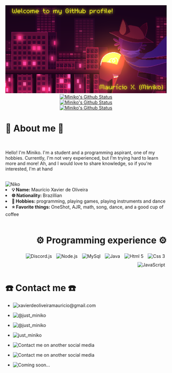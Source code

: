 <div align="center">
  <a href="https://github.com/mini-niko"><img src="./niko.png"></a></br>
  <a href="https://github.com/mini-niko"><img src="https://github-readme-stats.vercel.app/api?username=mini-niko&hide_border=true&show_icons=true&theme=radical" alt="Miniko's Github Status"></a></br>
  <a href="https://github.com/mini-niko"><img src="https://github-readme-stats.vercel.app/api/top-langs/?username=mini-niko&theme=radical&hide_border=true" alt="Miniko's Github Status"></a></br>
  <a href="https://github.com/mini-niko"><img src="http://github-readme-streak-stats.herokuapp.com?user=mini-niko&theme=radical&hide_border=true&date_format=j%20M%5B%20Y%5D" alt="Miniko's Github Status"></a><br>
</div>


<div align="left">
  <h1>📝 About me 📝</h1>
  <br>
  <p align="left">Hello! I'm Miniko. I'm a student and a programming aspirant, one of my hobbies. Currently, I'm not very experienced, but I'm trying hard to learn more and more! Ah, and I would love to share knowledge, so if you're interested, I'm at hand</p>
  <br>
  <img heigth="640" width="360" src="https://64.media.tumblr.com/99e864db78392677a64d1ec8071141f5/17f871f724b8af07-bc/s1280x1920/e1e3ec85038300e9bc3d1e75acd179115f30c462.gifv" alt="Niko" align="left"  title="Niko :)">
  <br>
  <li>
    <b>💡 Name: </b> Maurício Xavier de Oliveira
  </li>
  <li>
    <b>🌐 Nationality: </b> Brazillian
  </li>
  <li>
    <b>🎯 Hobbies: </b> programming, playing games, playing instruments and dance
  </li>
  <li>
    <b>⭐ Favorite things: </b> OneShot, AJR, math, song, dance, and a good cup of coffee
  </li>
  <br>
</div>

<div align="right">
  <h1>⚙️ Programming experience ⚙️</h1>
  <img heigth="60" width="60" vspace="5" hspace="5" src="https://cdn.jsdelivr.net/gh/devicons/devicon/icons/discordjs/discordjs-original.svg" title="Discord.js">
  <img heigth="60" width="60" vspace="5" hspace="5" src="https://cdn.jsdelivr.net/gh/devicons/devicon/icons/nodejs/nodejs-original.svg" title="Node.js">
  <img heigth="60" width="60" vspace="5" hspace="5" src="https://cdn.jsdelivr.net/gh/devicons/devicon/icons/mysql/mysql-original.svg"  title="MySql">
  <img heigth="60" width="60" vspace="5" hspace="5" src="https://cdn.jsdelivr.net/gh/devicons/devicon/icons/java/java-original.svg" title="Java">
  <img heigth="60" width="60" vspace="5" hspace="5" src="https://cdn.jsdelivr.net/gh/devicons/devicon/icons/html5/html5-original.svg" title="Html 5">
  <img heigth="60" width="60" vspace="5" hspace="5" src="https://cdn.jsdelivr.net/gh/devicons/devicon/icons/css3/css3-original.svg" title="Css 3">
  <img heigth="60" width="60" vspace="5" hspace="5" src="https://cdn.jsdelivr.net/gh/devicons/devicon/icons/javascript/javascript-plain.svg" title="JavaScript">
</div>

<div align="left">
  <h1>☎️ Contact me ☎️</h1>
  <ul>
    <li>
      <img src="https://img.shields.io/badge/Gmail-D14836?style=for-the-badge&logo=gmail&logoColor=white" align="left">
      <p>xavierdeoliveiramauricio@gmail.com</p>  
    </li>
    <li>
      <img src="https://img.shields.io/badge/Instagram-E4405F?style=for-the-badge&logo=instagram&logoColor=white" align="left">
      <p>@just_miniko</p>
    </li>
    <li>
      <img src="https://img.shields.io/badge/Twitter-1DA1F2?style=for-the-badge&logo=twitter&logoColor=white" align="left">
      <p>@just_miniko</p>
    </li>
    <li>
      <img src="https://img.shields.io/badge/Discord-7289DA?style=for-the-badge&logo=discord&logoColor=white" align="left">
      <p>just_miniko</p>
    </li>
    <li>
      <img src="https://img.shields.io/badge/WhatsApp-25D366?style=for-the-badge&logo=whatsapp&logoColor=white" align="left">
      <p>Contact me on another social media</p>
    </li>
    <li>
      <img src="https://img.shields.io/badge/Telegram-2CA5E0?style=for-the-badge&logo=telegram&logoColor=white" align="left">
      <p>Contact me on another social media</p>
    </li>
    <li>
      <img src="https://img.shields.io/badge/LinkedIn-0077B5?style=for-the-badge&logo=linkedin&logoColor=white" align="left">
      <p>Coming soon...</p>  
    </li>
  </ul>
</div>

<!--
Adicionar:
- Linkedin

- Instagram
- Twitter
- Telegram
- Whatsapp
- Gmail
- Discord
-->


